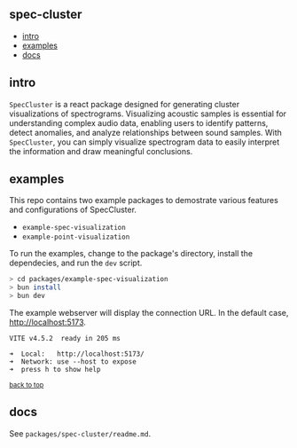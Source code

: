 ## <a name="top"></a> spec-cluster
* [intro](#intro)
* [examples](#examples)
* [docs](#docs)

## <a name="intro"></a> intro

`SpecCluster` is a react package designed for generating cluster visualizations of spectrograms. Visualizing acoustic samples is essential for understanding complex audio data, enabling users to identify patterns, detect anomalies, and analyze relationships between sound samples. With `SpecCluster`, you can simply visualize spectrogram data to easily interpret the information and draw meaningful conclusions.


## <a name="examples"></a> examples

This repo contains two example packages to demostrate various features and configurations of SpecCluster.

* `example-spec-visualization`
* `example-point-visualization`


To run the examples, change to the package's directory, install the dependecies, and run the `dev` script.

```sh
> cd packages/example-spec-visualization
> bun install
> bun dev
```

The example webserver will display the connection URL. In the default case, [http://localhost:5173](http://localhost:5173).

```none
VITE v4.5.2  ready in 205 ms

➜  Local:   http://localhost:5173/
➜  Network: use --host to expose
➜  press h to show help
```

<small>[back to top](#top)</small>
## <a name="docs"></a> docs

See `packages/spec-cluster/readme.md`.
